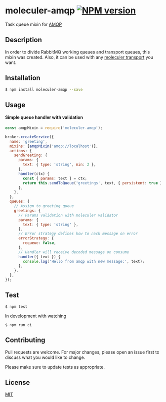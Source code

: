 # moleculer-amqp [![NPM version](https://img.shields.io/npm/v/moleculer-amqp.svg?color=green)](https://www.npmjs.com/package/moleculer-amqp)

Task queue mixin for [AMQP](http://www.squaremobius.net/amqp.node/)

## Description
In order to divide RabbitMQ working queues and transport queues, this mixin was created. Also, it can be used with any [moleculer transport](https://moleculer.services/docs/0.13/networking.html#Transporters) you want.


## Installation

```bash
$ npm install moleculer-amqp --save
```

## Usage
#### Simple queue handler with validation
```js
const amqpMixin = require('moleculer-amqp');

broker.createService({
  name: 'greeting',
  mixins: [amqpMixin('amqp://localhost')],
  actions: {
    sendGreeting: {
      params: {
        text: { type: 'string', min: 2 },
      },
      handler(ctx) {
        const { params: text } = ctx;
        return this.sendToQueue('greetings', text, { persistent: true });
      },
    },
  },
  queues: {
    // Assign to greeting queue
    greetings: {
      // Params validation with moleculer validator
      params: {
        text: { type: 'string' },
      },
      // Error strategy defines how to nack message on error
      errorStrategy: {
        requeue: false,
      },
      // Handler will receive decoded message on consume
      handler({ text }) {
        console.log('Hello from amqp with new message:', text);
      },
    },
  },
});
```

## Test
```
$ npm test
```

In development with watching

```
$ npm run ci
```


## Contributing
Pull requests are welcome. For major changes, please open an issue first to discuss what you would like to change.

Please make sure to update tests as appropriate.

## License
[MIT](https://choosealicense.com/licenses/mit/)
